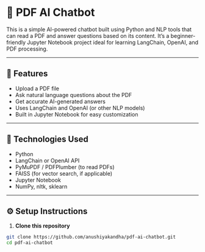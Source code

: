 # 📄 PDF AI Chatbot

This is a simple AI-powered chatbot built using Python and NLP tools that can read a PDF and answer questions based on its content. It’s a beginner-friendly Jupyter Notebook project ideal for learning LangChain, OpenAI, and PDF processing.

---

## 🚀 Features

- Upload a PDF file  
- Ask natural language questions about the PDF  
- Get accurate AI-generated answers  
- Uses LangChain and OpenAI (or other NLP models)  
- Built in Jupyter Notebook for easy customization

---

## 🧠 Technologies Used

- Python  
- LangChain or OpenAI API  
- PyMuPDF / PDFPlumber (to read PDFs)  
- FAISS (for vector search, if applicable)  
- Jupyter Notebook  
- NumPy, nltk, sklearn

---

## ⚙️ Setup Instructions

1. **Clone this repository**
```bash
git clone https://github.com/anushiyakandha/pdf-ai-chatbot.git
cd pdf-ai-chatbot

